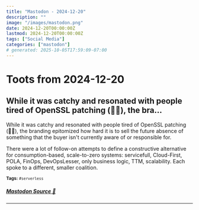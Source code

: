```yaml
---
title: "Mastodon - 2024-12-20"
description: ""
image: "/images/mastodon.png"
date: 2024-12-20T00:00:00Z
lastmod: 2024-12-20T00:00:00Z
tags: ["Social Media"]
categories: ["mastodon"]
# generated: 2025-10-05T17:59:09-07:00
---
```


# Toots from 2024-12-20

## While it was catchy and resonated with people tired of OpenSSL patching (🙋‍♂️), the  bra...

While it was catchy and resonated with people tired of OpenSSL patching (🙋‍♂️), the  branding epitomized how hard it is to sell the future absence of something that the buyer isn't currently aware of or responsible for.

There were a lot of follow-on attempts to define a constructive alternative for consumption-based, scale-to-zero systems: servicefull, Cloud-First, POLA, FinOps, DevOpsLesser, only business logic, TTM, scalability. Each spoke to a different, smaller coalition.

<small><b>Tags:</b> `#serverless`</small>

##### [Mastodon Source 🐘](https://hachyderm.io/@mweagle/113687324985600943)

---

